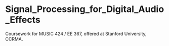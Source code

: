 # Signal_Processing_for_Digital_Audio_Effects
Coursework for MUSIC 424 / EE 367, offered at Stanford University, CCRMA.
